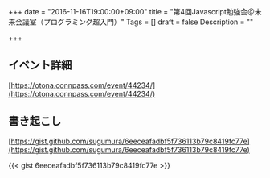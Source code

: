 +++
date = "2016-11-16T19:00:00+09:00"
title = "第4回Javascript勉強会＠未来会議室（プログラミング超入門）"
Tags = []
draft = false
Description = ""

+++

## イベント詳細

[https://otona.connpass.com/event/44234/](https://otona.connpass.com/event/44234/)

## 書き起こし

[https://gist.github.com/sugumura/6eeceafadbf5f736113b79c8419fc77e](https://gist.github.com/sugumura/6eeceafadbf5f736113b79c8419fc77e)

{{< gist 6eeceafadbf5f736113b79c8419fc77e >}}
